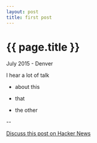 ```yaml
---
layout: post
title: first post
---
```


{{ page.title }}
================

<p class="meta">July 2015 - Denver</p>

I hear a lot of talk 


* about this

* that
* the other


--

[Discuss this post on Hacker News](http://news.ycombinator.com/item?id=1627246)
